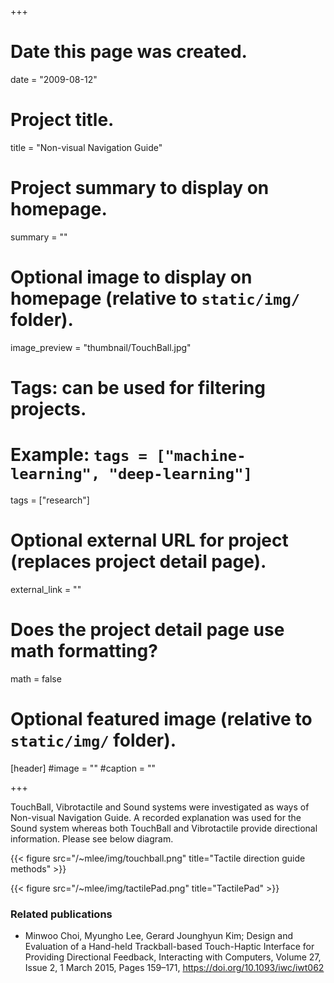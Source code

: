 +++
# Date this page was created.
date = "2009-08-12"

# Project title.
title = "Non-visual Navigation Guide"

# Project summary to display on homepage.
summary = ""

# Optional image to display on homepage (relative to `static/img/` folder).
image_preview = "thumbnail/TouchBall.jpg"

# Tags: can be used for filtering projects.
# Example: `tags = ["machine-learning", "deep-learning"]`
tags = ["research"]

# Optional external URL for project (replaces project detail page).
external_link = ""

# Does the project detail page use math formatting?
math = false

# Optional featured image (relative to `static/img/` folder).
[header]
#image = ""
#caption = ""

+++

TouchBall, Vibrotactile and Sound systems were investigated as ways of Non-visual Navigation Guide. A recorded explanation was used for the Sound system whereas both TouchBall and Vibrotactile provide directional information. Please see below diagram.

{{< figure src="/~mlee/img/touchball.png" title="Tactile direction guide methods" >}}

{{< figure src="/~mlee/img/tactilePad.png" title="TactilePad" >}}


### Related publications

* Minwoo Choi, Myungho Lee, Gerard Jounghyun Kim; Design and Evaluation of a Hand-held Trackball-based Touch-Haptic Interface for Providing Directional Feedback, Interacting with Computers, Volume 27, Issue 2, 1 March 2015, Pages 159–171, https://doi.org/10.1093/iwc/iwt062
